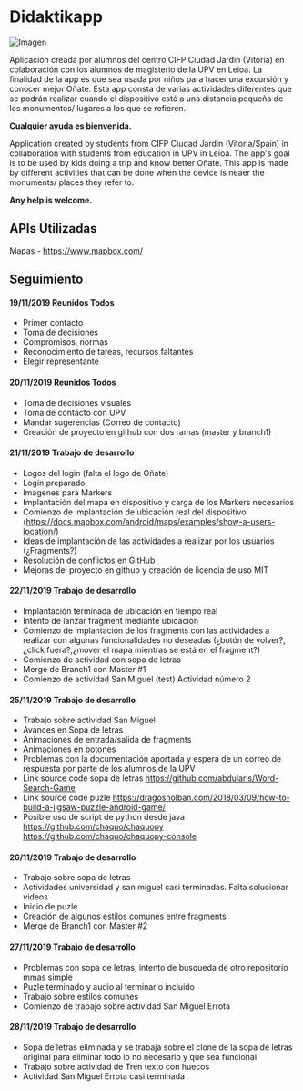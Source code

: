 # Didaktikapp

<img src="https://www.theblocklearning.com/wp-content/uploads/2018/09/mobile.png" alt="Imagen">

Aplicación creada por alumnos del centro CIFP Ciudad Jardin (Vitoria) en colaboración con los alumnos de magisterio de la UPV en Leioa.
La finalidad de la app es que sea usada por niños para hacer una excursión y conocer mejor Oñate.
Esta app consta de varias actividades diferentes que se podrán realizar cuando el dispositivo esté a una distancia pequeña de los monumentos/ lugares a los que se refieren.

<b>Cualquier ayuda es bienvenida. </b>


Application created by students from CIFP Ciudad Jardin (Vitoria/Spain) in collaboration with students from education in UPV in Leioa.
The app's goal is to be used by kids doing a trip and know better Oñate.
This app is made by different activities that can be done when the device is neaer the monuments/ places they refer to.

<b>Any help is welcome.</b>


APIs Utilizadas
------------------------------------------------------------------------
Mapas -  https://www.mapbox.com/



Seguimiento
------------------------------------------------------------------------
<h4>19/11/2019 Reunidos Todos</h4>

- Primer contacto
- Toma de decisiones
- Compromisos, normas
- Reconocimiento de tareas, recursos faltantes
- Elegir representante

<h4>20/11/2019 Reunidos Todos</h4>

- Toma de decisiones visuales
- Toma de contacto con UPV
- Mandar sugerencias (Correo de contacto)
- Creación de proyecto en github con dos ramas (master y branch1)

<h4>21/11/2019 Trabajo de desarrollo</h4>

- Logos del login (falta el logo de Oñate)
- Login preparado
- Imagenes para Markers
- Implantación del mapa en dispositivo y carga de los Markers necesarios
- Comienzo de implantación de ubicación real del dispositivo (https://docs.mapbox.com/android/maps/examples/show-a-users-location/)
- Ideas de implantación de las actividades a realizar por los usuarios (¿Fragments?)
- Resolución de conflictos en GitHub
- Mejoras del proyecto en github y creación de licencia de uso MIT

<h4>22/11/2019 Trabajo de desarrollo</h4>

- Implantación terminada de ubicación en tiempo real
- Intento de lanzar fragment mediante ubicación
- Comienzo de implantación de los fragments con las actividades a realizar con algunas funcionalidades no deseadas (¿botón de volver?,¿click fuera?,¿mover el mapa mientras se está en el fragment?)
- Comienzo de actividad con sopa de letras
- Merge de Branch1 con Master #1
- Comienzo de actividad San Miguel (test) Actividad número 2

<h4>25/11/2019 Trabajo de desarrollo</h4>

- Trabajo sobre actividad San Miguel
- Avances en Sopa de letras
- Animaciones de entrada/salida de fragments
- Animaciones en botones
- Problemas con la documentación aportada y espera de un correo de respuesta por parte de los alumnos de la UPV
- Link source code sopa de letras https://github.com/abdularis/Word-Search-Game
- Link source code puzle https://dragosholban.com/2018/03/09/how-to-build-a-jigsaw-puzzle-android-game/
- Posible uso de script de python desde java https://github.com/chaquo/chaquopy ; https://github.com/chaquo/chaquopy-console

<h4>26/11/2019 Trabajo de desarrollo</h4>

- Trabajo sobre sopa de letras
- Actividades universidad y san miguel casi terminadas. Falta solucionar videos
- Inicio de puzle
- Creación de algunos estilos comunes entre fragments
- Merge de Branch1 con Master #2

<h4>27/11/2019 Trabajo de desarrollo</h4>

- Problemas con sopa de letras, intento de busqueda de otro repositorio mmas simple
- Puzle terminado y audio al terminarlo incluido
- Trabajo sobre estilos comunes
- Comienzo de trabajo sobre actividad San Miguel Errota


<h4>28/11/2019 Trabajo de desarrollo</h4>

- Sopa de letras eliminada y se trabaja sobre el clone de la sopa de letras original para eliminar todo lo no necesario y que sea funcional
- Trabajo sobre actividad de Tren texto con huecos
- Actividad San Miguel Errota casi terminada


